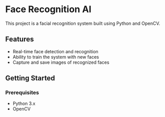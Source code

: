 # Face Recognition AI

This project is a facial recognition system built using Python and OpenCV.

## Features

- Real-time face detection and recognition
- Ability to train the system with new faces
- Capture and save images of recognized faces

## Getting Started

### Prerequisites

- Python 3.x
- OpenCV

